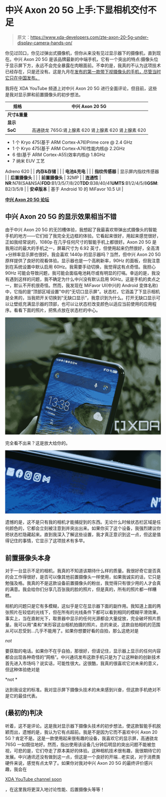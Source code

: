 # 中兴 Axon 20 5G 上手:下显相机交付不足

> 原文：<https://www.xda-developers.com/zte-axon-20-5g-under-display-camera-hands-on/>

你见过凹口，你见过弹出式摄像机，但你从来没有见过显示器下的摄像机，直到现在。中兴 Axon 20 5G 是该品牌最新的中端手机，它有一个突出的特点:摄像头位于显示屏下方，永远不会完全暴露在肉眼面前。不幸的是，我真的不认为这项技术已经存在，只是还没有。这是九月在[发布的第一款带下视摄像头的手机，尽管当时它只在中国发布。](https://www.xda-developers.com/zte-axon-20-5g-china-launch-first-smartphone-under-display-camera/)

我将在 XDA YouTube 频道上对中兴 Axon 20 5G 进行全面评论，但目前，这些是我对显示屏和前置摄像头的初步想法。

| 规格 | 中兴 Axon 20 5G |
| --- | --- |
| **尺寸&重量** |  |
| **显示** |  |
| **SoC** | 高通骁龙 765G:肾上腺素 620 肾上腺素 620 肾上腺素 620

*   1 个 Kryo 475(基于 ARM Cortex-A76)Prime core @ 2.4 GHz
*   1 个 Kryo 475(基于 ARM Cortex-A76)性能内核@ 2.2GHz
*   6 倍(基于 ARM Cortex-A55)效率内核@ 1.8GHz
*   7 纳米 EUV 工艺

Adreno 620 |
| **内存&存储** |  |
| **电池&充电** |  |
| **指纹传感器** | 显示屏内指纹传感器 |
| **后置摄像头** |  |
| **前置摄像头** | 32MP |
| **连通性** | **NR**:N78(SA&NSA)**FDD**:B1/3/5/7/8/20**TDD**:B38/40/41**UMTS**:B1/2/4/5/8**GSM**:B2/3/5/8 |
| **安卓版本** | 基于 Android 10 的 MiFavor 10.5 UI |

**[中兴 Axon 20 5G 论坛](https://forum.xda-developers.com/c/zte-axon-20-5g.11461/)**

## 中兴 Axon 20 5G 的显示效果相当不错

由于中兴 Axon 20 5G 的无凹槽体验，我想起了我最喜欢带弹出式摄像头的智能手机的地方——它们给了我完全无边框的体验。它看起来很好，用起来感觉很好，正如我经常说的，1080p 在几乎任何尺寸的智能手机上都很好。Axon 20 5G 是我用过的最大的手机之一，屏幕尺寸为 6.92 英寸，但使用起来仍然很好，全高清+分辨率显示屏也很好。我会喜欢 1440p 的显示器吗？当然，但中兴 Axon 20 5G 原样提供了良好的观看体验。显示器也是一个高刷新率，90Hz 的面板，但我注意到在系统设置中默认启用 60Hz。我需要手动切换，我觉得这有点奇怪。我担心 90Hz 可能会导致问题，我可能会面临电池耗尽或有明显的打嗝。幸运的是，我没有遇到这样的问题，我不确定为什么中兴没有默认启用 90Hz。这是手机的卖点之一，默认不开机很奇怪。然而，我发现在 MiFavor UI(中兴的 Android 变体名称)中，它指的是“顶部区域设置”中的“无切口显示屏”。状态栏，它涵盖了下显示相机是全黑的，当我把开关切换到“无缺口显示”，我意识到为什么。打开无缺口显示可以让壁纸充满显示器的顶部，也可以让状态栏改变颜色以适应当前使用的应用程序。看看下面的照片，把焦点放在状态栏的中心。

![THe front of the ZTE Axon 20 5G](img/9b867fc98a118a11b80cc4d1cffcebc2.png)

完全看不出来？这是放大给你的。

![ZTE Axon 20 5G under-display camera](img/c8c766078dee7dc1eb6c2c814f6781d7.png)

遗憾的是，这不是只有我的相机才能捕捉到的东西。无论什么时候状态栏区域是任何颜色的，它都会立刻被注意到并突出出来。如果你买了这个设备，我强烈建议你把状态栏隐藏起来。直到我深入了解这些设置，我才真正意识到这一点，但这是值得记住的事情，它显示了这项技术有多早。

## 前置摄像头本身

对于一台显示不足的相机，我真的不知道该期待什么样的质量。我很好奇它是否真的会工作得很好，是否可以像其他前置摄像头一样使用，如果我诚实的话，它只是勉强及格。我真的不是这款设备前置摄像头的粉丝，我觉得只有很少用的人才会真的满意。我会给你们分享几百张我的脸的照片，但是真的，所有的照片都一样糟糕。

相机的问题只是它有多模糊，这似乎是它在显示器下面的副作用。我知道上面的两张照片在较低的光线下，但在所有的光线条件下都可以看到相同的模糊平滑效果。事实上，当在直射光下，取景器中显示的任何光源都会大量绽放，完全破坏照片质量。我可以用“柔和”来形容这台相机拍摄的照片。总的来说，这款自拍相机的范围从可以忍受到...几乎不能用了。如果你想要好看的自拍，那么这绝对是

*not*

要获取的电话。如果你不在乎自拍，那很好，但请记住，显示器上显示的任何内容都会出现各种奇怪的“网格”。中兴通讯发布这款手机只是为了让这种新的创新技术首先进入市场吗？说实话，可能性很大。这很酷，我真的很喜欢它对未来的意义，但这种体验绝对是

*not *

达到我设定的标准。我对显示屏下摄像头技术的未来感到兴奋，但这款手机绝对不是它的最佳代表。

## (最初的)判决

听着，这不是评论。这是我对显示器下摄像头技术的初步想法，使这款智能手机脱颖而出，遗憾的是，我认为它有点超前。我是不是因为它而不喜欢中兴 Axon 20 5G？肯定不是。这是一款使用起来很有趣的设备，我喜欢它的显示屏，高通骁龙 765G 一如既往地好。然而，指出使用该设备几分钟后明显的突出问题不能被忽视，可悲的是，它们夺走了原本美好的体验。这种相机技术很有趣，我很期待它的发展。中兴通讯还没有做到这一点，但这是一个良好的开端...老实说，对于消费类硬件来说，感觉有点太早了。如果你对我对中兴 Axon 20 5G 的最终评价感兴趣，我会在

[XDA YouTube channel soon](https://www.youtube.com/channel/UCk1SpWNzOs4MYmr0uICEntg)

，在这里我将更深入地讨论性能、后置摄像头等等！